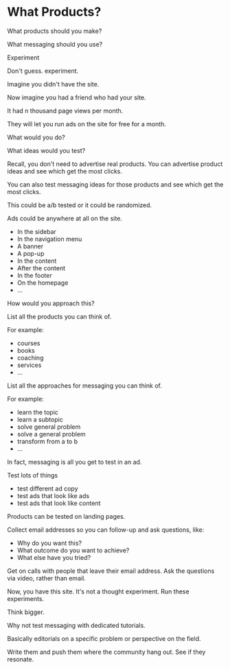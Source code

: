 # What Products?

What products should you make?

What messaging should you use?

Experiment

Don't guess. experiment.

Imagine you didn't have the site.

Now imagine you had a friend who had your site.

It had n thousand page views per month.

They will let you run ads on the site for free for a month.

What would you do?

What ideas would you test?

Recall, you don't need to advertise real products. You can advertise product ideas and see which get the most clicks.

You can also test messaging ideas for those products and see which get the most clicks.

This could be a/b tested or it could be randomized.

Ads could be anywhere at all on the site.

* In the sidebar
* In the navigation menu
* A banner
* A pop-up
* In the content
* After the content
* In the footer
* On the homepage
* ...

How would you approach this?

List all the products you can think of.

For example:

* courses
* books
* coaching
* services
* ...

List all the approaches for messaging you can think of.

For example:

* learn the topic
* learn a subtopic
* solve general problem
* solve a general problem
* transform from a to b
* ...

In fact, messaging is all you get to test in an ad.

Test lots of things

* test different ad copy
* test ads that look like ads
* test ads that look like content

Products can be tested on landing pages.

Collect email addresses so you can follow-up and ask questions, like:

* Why do you want this?
* What outcome do you want to achieve?
* What else have you tried?

Get on calls with people that leave their email address. Ask the questions via video, rather than email.

Now, you have this site.
It's not a thought experiment.
Run these experiments.

Think bigger.

Why not test messaging with dedicated tutorials.

Basically editorials on a specific problem or perspective on the field.

Write them and push them where the community hang out. See if they resonate.



